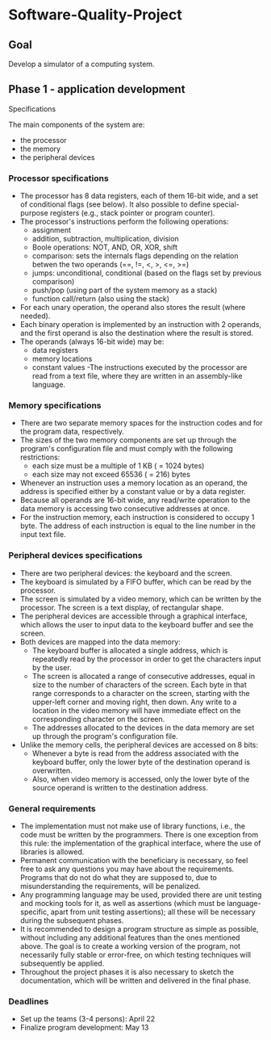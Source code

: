 # Software-Quality-Project

## Goal

Develop a simulator of a computing system.

## Phase 1 - application development

Specifications

The main components of the system are:

- the processor
- the memory
- the peripheral devices

### Processor specifications

- The processor has 8 data registers, each of them 16-bit wide, and a set of conditional flags (see below). It also possible to define special-purpose registers (e.g., stack pointer or program counter).
- The processor's instructions perform the following operations:
  - assignment
  - addition, subtraction, multiplication, division
  - Boole operations: NOT, AND, OR, XOR, shift
  - comparison: sets the internals flags depending on the relation betwen the two operands (==, !=, <, >, <=, >=)
  - jumps: unconditional, conditional (based on the flags set by previous comparison)
  - push/pop (using part of the system memory as a stack)
  - function call/return (also using the stack)
- For each unary operation, the operand also stores the result (where needed).
- Each binary operation is implemented by an instruction with 2 operands, and the first operand is also the destination where the result is stored.
- The operands (always 16-bit wide) may be:
  - data registers
  - memory locations
  - constant values
-The instructions executed by the processor are read from a text file, where they are written in an assembly-like language.

### Memory specifications

- There are two separate memory spaces for the instruction codes and for the program data, respectively.
- The sizes of the two memory components are set up through the program's configuration file and must comply with the following restrictions:
  - each size must be a multiple of 1 KB ( = 1024 bytes)
  - each size may not exceed 65536 ( = 216) bytes
- Whenever an instruction uses a memory location as an operand, the address is specified either by a constant value or by a data register.
- Because all operands are 16-bit wide, any read/write operation to the data memory is accessing two consecutive addresses at once.
- For the instruction memory, each instruction is considered to occupy 1 byte. The address of each instruction is equal to the line number in the input text file.

### Peripheral devices specifications

- There are two peripheral devices: the keyboard and the screen.
- The keyboard is simulated by a FIFO buffer, which can be read by the processor.
- The screen is simulated by a video memory, which can be written by the processor. The screen is a text display, of rectangular shape.
- The peripheral devices are accessible through a graphical interface, which allows the user to input data to the keyboard buffer and see the screen.
- Both devices are mapped into the data memory:
  - The keyboard buffer is allocated a single address, which is repeatedly read by the processor in order to get the characters input by the user.
  - The screen is allocated a range of consecutive addresses, equal in size to the number of characters of the screen. Each byte in that range corresponds to a character on the   screen, starting with the upper-left corner and moving right, then down. Any write to a location in the video memory will have immediate effect on the corresponding character on the screen.
  - The addresses allocated to the devices in the data memory are set up through the program's configuration file.
- Unlike the memory cells, the peripheral devices are accessed on 8 bits:
  - Whenever a byte is read from the address associated with the keyboard buffer, only the lower byte of the destination operand is overwritten.
  - Also, when video memory is accessed, only the lower byte of the source operand is written to the destination address.
  
### General requirements

- The implementation must not make use of library functions, i.e., the code must be written by the programmers. There is one exception from this rule: the implementation of the graphical interface, where the use of libraries is allowed.
- Permanent communication with the beneficiary is necessary, so feel free to ask any questions you may have about the requirements. Programs that do not do what they are supposed to, due to misunderstanding the requirements, will be penalized.
- Any programming language may be used, provided there are unit testing and mocking tools for it, as well as assertions (which must be language-specific, apart from unit testing assertions); all these will be necessary during the subsequent phases.
- It is recommended to design a program structure as simple as possible, without including any additional features than the ones mentioned above. The goal is to create a working version of the program, not necessarily fully stable or error-free, on which testing techniques will subsequently be applied.
- Throughout the project phases it is also necessary to sketch the documentation, which will be written and delivered in the final phase.


### Deadlines

- Set up the teams (3-4 persons): April 22
- Finalize program development: May 13
